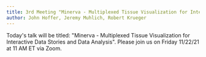 ```yaml
---
title: 3rd Meeting "Minerva - Multiplexed Tissue Visualization for Interactive Data Stories and Data Analysis"
author: John Hoffer, Jeremy Muhlich, Robert Krueger
---
```


Today's talk will be titled: "Minerva - Multiplexed Tissue Visualization for Interactive Data Stories and Data Analysis". Please join us on Friday 11/22/21 at 11 AM ET via Zoom.
